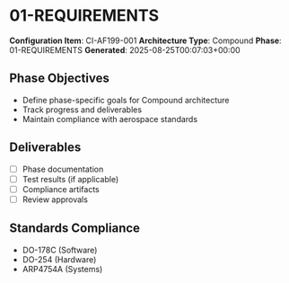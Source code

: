 # 01-REQUIREMENTS

**Configuration Item**: CI-AF199-001
**Architecture Type**: Compound
**Phase**: 01-REQUIREMENTS
**Generated**: 2025-08-25T00:07:03+00:00

## Phase Objectives
- Define phase-specific goals for Compound architecture
- Track progress and deliverables
- Maintain compliance with aerospace standards

## Deliverables
- [ ] Phase documentation
- [ ] Test results (if applicable)
- [ ] Compliance artifacts
- [ ] Review approvals

## Standards Compliance
- DO-178C (Software)
- DO-254 (Hardware)
- ARP4754A (Systems)
